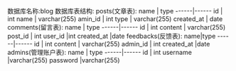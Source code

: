 数据库名称:blog
数据库表结构:
posts(文章表):
name | type
------|------
id | int
name | varchar(255)
amin_id | int
type | varchar(255)
created_at | date
comments(留言表):
name | type
------|------
id | int
content | varchar(255)
post_id | int
user_id |int
created_at |date
feedbacks(反馈表):
name|type
------|------
id | int
content | varchar(255)
admin_id | int
created_at |date
admins(管理账户表):
name | type
------|------
id | int
username |varchar(255)
password |varchar(255)
